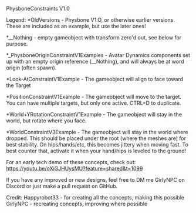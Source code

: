 PhysboneConstraints V1.0

Legend:
*OldVersions - Physbone V1.O, or otherwise earlier versions. These are included as an example, but use the later ones!

*__Nothing - empty gameobject with transform zero'd out, see below for purpose.

*_PhysboneOriginConstraintV1Examples - Avatar Dynamics components set up with an empty origin reference (__Nothing), and will always be at word origin (often spawn).

*Look-AtConstraintV1Example - The gameobject will align to face toward the Target

*PositionConstraintV1Example - The gameobject will move to the target. You can have multiple targets, but only one active. CTRL+D to duplicate.

*World+YRotationConstraintV1Example - The gameobject will stay in the world, but rotate where you face.

*WorldConstraintV3Example - The gameobject will stay in the world where dropped.
This should be placed under the root (where the meshes are) for best stability.
On hips/hands/etc, this becomes jittery when moving fast. To best counter that, activate it when your hand/hips is leveled to the ground!


For an early tech demo of these concepts, check out: https://youtu.be/oXiGJHUysMU?feature=shared&t=1099

If you have any improved or new designs, feel free to DM me GirlyNPC on Discord or just make a pull request on GitHub.

Credit:
Happyrobot33 - for creating all the concepts, making this possible
GirlyNPC - recreating concepts, improving where possible
